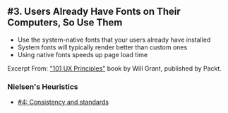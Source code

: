 ## #3. Users Already Have Fonts on Their Computers, So Use Them
-  Use the system-native fonts that your users already have installed
-  System fonts will typically render better than custom ones
-  Using native fonts speeds up page load time

Excerpt From: ["101 UX Principles"](https://www.packtpub.com/web-development/101-ux-principles) book by Will Grant, published by Packt.

### Nielsen's Heuristics
- [#4: Consistency and standards](https://github.com/fullcircle23/fullcircle23.github.io/blob/master/2020/ui-ux/ui-ux-principles-and-best-practices.md#4-consistency-and-standards)
